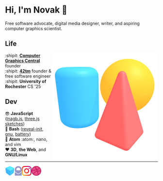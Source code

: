 Hi, I'm Novak :wave:
====================

Free software advocate, digital media designer, writer, and aspiring computer
graphics scientist.

Life
----

<img align="right" src="img/scene.png">

:shipit: [**Computer Graphics Central**][cgcentral] founder  
:shipit: [**42tm**][42tm] founder & free software engineer  
:shipit: **University of Rochester** CS '25

[cgcentral]: https://cgcentral.github.io
[42tm]:      https://github.com/42tm

Dev
---

:sunglasses: **JavaScript** ([lnagb.js][lnagbjs], [three.js sketches][three])  
        :ox: **Bash** ([reveal-init][ri], [gnu][gnu], [battery][battery])  
      :memo: **Atom** :atom:, nano, and vim  
     :heart: **3D**, **the Web**, and **GNU/Linux**

[lnagbjs]: https://github.com/cgcentral/lnagb.js
[three]:   https://github.com/novakcgx/three.js-sketches
[ri]:      https://github.com/novakcgx/reveal-init
[gnu]:     https://github.com/novakcgx/gnu
[battery]: https://github.com/novakcgx/battery

- - -

<a href="https://novakcgx.github.io">
    <img height="32" align="left" alt="Website" src="img/icons/personal.png" />
</a>

<a href="mailto:novakcgx@protonmail.com">
    <img height="32" align="left" alt="Mail" src="img/icons/protonmail.png" />
</a>

<a href="https://www.instagram.com/thechonkypenguin">
    <img height="32" align="left" alt="Instagram" src="img/icons/instagram.png" />
</a>

<a href="https://dribbble.com/novakcgx">
    <img height="32" align="left" alt="Dribbble" src="img/icons/dribbble.png" />
</a>
